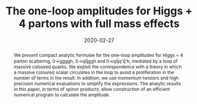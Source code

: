 ---
title: "The one-loop amplitudes for Higgs + 4 partons with full mass effects"
authors:
- Lucy Budge
- John M. Campbell
- admin
- R. Keith Ellis
- Satyajit Seth
date: "2020-02-27"
doi: ""

# Schedule page publish date (NOT publication's date).
publishDate: ""

# Publication type.
# Legend: 0 = Uncategorized; 1 = Conference paper; 2 = Journal article;
# 3 = Preprint / Working Paper; 4 = Report; 5 = Book; 6 = Book section;
# 7 = Thesis; 8 = Patent
publication_types: ["2"]

# Publication name and optional abbreviated publication name.
publication: ""
publication_short: ""

abstract: "We present compact analytic formulae for the one-loop amplitudes for Higgs + 4 parton scattering, 0→ggggh, 0→qq&#773;ggh and 0→qq&#773;q'q&#773;'h, mediated by a loop of massive coloured quarks. We exploit the correspondence with a theory in which a massive coloured scalar circulates in the loop to avoid a proliferation in the number of terms in the result. In addition, we use momentum twistors and high precision numerical evaluations to simplify the expressions. The analytic results in this paper, in terms of spinor products, allow construction of an efficient numerical program to calculate the amplitude."

# Summary. An optional shortened abstract.
summary: 

tags:
- Scattering Amplitudes
- Higgs
featured: true

links:
- icon: arxiv
  icon_pack: ai
  name: arXiv:2002.04018
  url: https://arxiv.org/abs/2002.04018
- icon: inspire
  icon_pack: ai
  name: inspire1779473
  url: https://inspirehep.net/literature/1779473
- icon: springer
  icon_pack: ai
  name: JHEP 05 (2020) 79
  url: https://doi.org/10.1007/JHEP05(2020)079
---